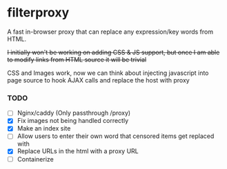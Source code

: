 # filterproxy
A fast in-browser proxy that can replace any expression/key words from HTML.

~~I initially won't be working on adding CSS & JS support, but once I am able to modify links from HTML source it will be trivial~~

CSS and Images work, now we can think about injecting javascript into page source to hook AJAX calls and replace the host with proxy


### TODO
- [ ] Nginx/caddy (Only passthrough /proxy)
- [x] Fix images not being handled correctly
- [x] Make an index site
- [ ] Allow users to enter their own word that censored items get replaced with
- [x] Replace URLs in the html with a proxy URL
- [ ] Containerize